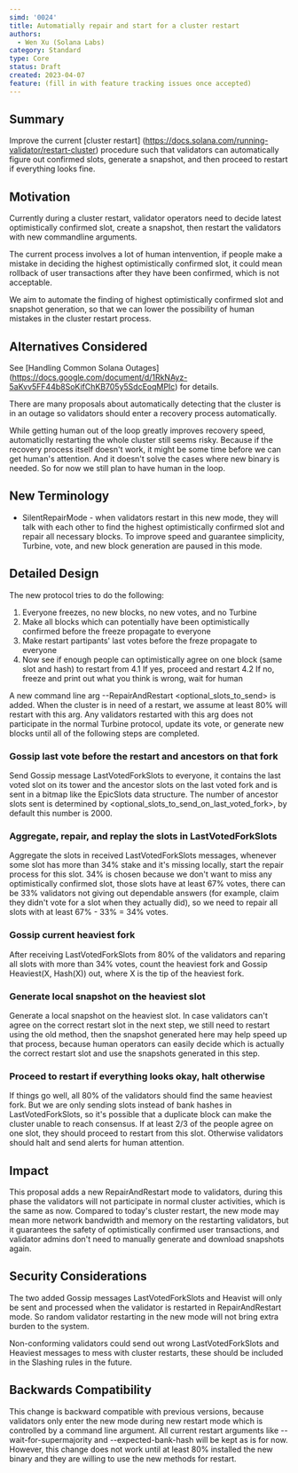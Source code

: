 ```yaml
---
simd: '0024'
title: Automatially repair and start for a cluster restart
authors:
  - Wen Xu (Solana Labs)
category: Standard
type: Core
status: Draft
created: 2023-04-07
feature: (fill in with feature tracking issues once accepted)
---
```


## Summary

Improve the current [cluster restart]
(https://docs.solana.com/running-validator/restart-cluster)
procedure such that validators can automatically figure out confirmed slots,
generate a snapshot, and then proceed to restart if everything looks fine.

## Motivation

Currently during a cluster restart, validator operators need to decide latest
optimistically confirmed slot, create a snapshot, then restart the validators
with new commandline arguments.

The current process involves a lot of human intenvention, if people make a
mistake in deciding the highest optimistically confirmed slot, it could mean
rollback of user transactions after they have been confirmed, which is not
acceptable.

We aim to automate the finding of highest optimistically confirmed slot and
snapshot generation, so that we can lower the possibility of human mistakes
in the cluster restart process.

## Alternatives Considered

See [Handling Common Solana Outages]
(https://docs.google.com/document/d/1RkNAyz-5aKvv5FF44b8SoKifChKB705y5SdcEoqMPIc)
for details.

There are many proposals about automatically detecting that the cluster is
in an outage so validators should enter a recovery process automatically.

While getting human out of the loop greatly improves recovery speed,
automaticlly restarting the whole cluster still seems risky. Because if
the recovery process itself doesn't work, it might be some time before
we can get human's attention. And it doesn't solve the cases where new binary
is needed. So for now we still plan to have human in the loop.

## New Terminology

* SilentRepairMode - when validators restart in this new mode, they will
talk with each other to find the highest optimistically confirmed slot and
repair all necessary blocks. To improve speed and guarantee simplicity,
Turbine, vote, and new block generation are paused in this mode.

## Detailed Design

The new protocol tries to do the following:
1. Everyone freezes, no new blocks, no new votes, and no Turbine
2. Make all blocks which can potentially have been optimistically confirmed
before the freeze propagate to everyone
3. Make restart partipants' last votes before the freze propagate to everyone
4. Now see if enough people can optimistically agree on one block (same
slot and hash) to restart from
4.1 If yes, proceed and restart
4.2 If no, freeze and print out what you think is wrong, wait for human

A new command line arg --RepairAndRestart <optional_slots_to_send> is added.
When the cluster is in need of a restart, we assume at least 80% will restart
with this arg. Any validators restarted with this arg does not participate in
the normal Turbine protocol, update its vote, or generate new blocks until all
of the following steps are completed.

### Gossip last vote before the restart and ancestors on that fork

Send Gossip message LastVotedForkSlots to everyone, it contains the last voted slot on
its tower and the ancestor slots on the last voted fork and is sent in a bitmap like
the EpicSlots data structure. The number of ancestor slots sent is determined by
<optional_slots_to_send_on_last_voted_fork>, by default this number is 2000.

### Aggregate, repair, and replay the slots in LastVotedForkSlots

Aggregate the slots in received LastVotedForkSlots messages, whenever some slot has
more than 34% stake and it's missing locally, start the repair process for this slot.
34% is chosen because we don't want to miss any optimistically confirmed slot, those
slots have at least 67% votes, there can be 33% validators not giving out dependable
answers (for example, claim they didn't vote for a slot when they actually did), so
we need to repair all slots with at least 67% - 33% = 34% votes.

### Gossip current heaviest fork

After receiving LastVotedForkSlots from 80% of the validators and reparing all slots
with more than 34% votes, count the heaviest fork and Gossip Heaviest(X, Hash(X)) out,
where X is the tip of the heaviest fork.

### Generate local snapshot on the heaviest slot

Generate a local snapshot on the heaviest slot. In case validators can't agree on
the correct restart slot in the next step, we still need to restart using the old
method, then the snapshot generated here may help speed up that process, because
human operators can easily decide which is actually the correct restart slot and
use the snapshots generated in this step.

### Proceed to restart if everything looks okay, halt otherwise

If things go well, all 80% of the validators should find the same heaviest fork. But
we are only sending slots instead of bank hashes in LastVotedForkSlots, so it's possible
that a duplicate block can make the cluster unable to reach consensus. If at least
2/3 of the people agree on one slot, they should proceed to restart from this slot.
Otherwise validators should halt and send alerts for human attention.

## Impact

This proposal adds a new RepairAndRestart mode to validators, during this phase
the validators will not participate in normal cluster activities, which is the
same as now. Compared to today's cluster restart, the new mode may mean more
network bandwidth and memory on the restarting validators, but it guarantees the
safety of optimistically confirmed user transactions, and validator admins don't
need to manually generate and download snapshots again. 

## Security Considerations

The two added Gossip messages LastVotedForkSlots and Heavist will only be sent and
processed when the validator is restarted in RepairAndRestart mode. So random validator
restarting in the new mode will not bring extra burden to the system.

Non-conforming validators could send out wrong LastVotedForkSlots and Heaviest
messages to mess with cluster restarts, these should be included in the Slashing
rules in the future.

## Backwards Compatibility

This change is backward compatible with previous versions, because validators only
enter the new mode during new restart mode which is controlled by a command line
argument. All current restart arguments like  --wait-for-supermajority and
--expected-bank-hash will be kept as is for now.
However, this change does not work until at least 80% installed the new binary and
they are willing to use the new methods for restart.

